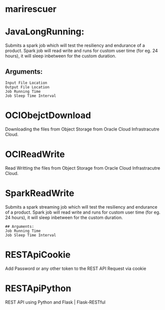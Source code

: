 # marirescuer
# JavaLongRunning:
  Submits a spark job which will test the resiliency and endurance of a product.
  Spark job will read write and runs for custom user time (for eg. 24 hours), it will sleep inbetween for the custom duration.
  ## Arguments:
    Input File Location
    Output File Location
    Job Running Time
    Job Sleep Time Interval


# OCIObejctDownload
  Downloading the files from Object Storage from Oracle Cloud Infrastracutre Cloud.
  
  
# OCIReadWrite
  Read Writting the files from Object Storage from Oracle Cloud Infrastracutre Cloud.

# SparkReadWrite
  Submits a spark streaming job which will test the resiliency and endurance of a product.
  Spark job will read write and runs for custom user time (for eg. 24 hours), it will sleep inbetween for the custom duration.
  
    ## Arguments:
    Job Running Time
    Job Sleep Time Interval
    
# RESTApiCookie
  Add Password or any other token to the REST API Request via cookie
  
# RESTApiPython
  REST API using Python and Flask | Flask-RESTful
